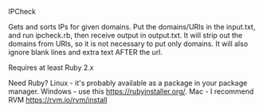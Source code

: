 IPCheck

Gets and sorts IPs for given domains. Put the domains/URIs in the input.txt, and
run ipcheck.rb, then receive output in output.txt. It will strip out the domains from URIs,
so it is not necessary to put only domains. It will also ignore blank lines and extra text AFTER the url.

Requires at least Ruby 2.x

Need Ruby? Linux - it's probably available as a package in your package manager. Windows - use this https://rubyinstaller.org/.
Mac - I recommend RVM https://rvm.io/rvm/install
